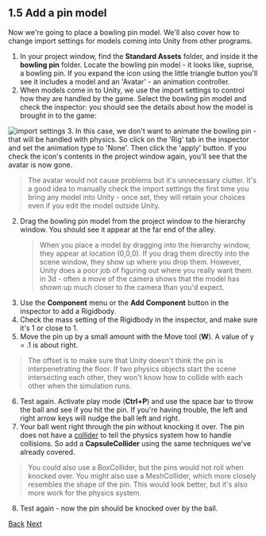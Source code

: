 ## 1.5 Add a pin model

Now we're going to place a bowling pin model.  We'll also cover how to change import settings for models coming into Unity from other programs.

1. In your project window, find the **Standard Assets** folder, and inside it the **bowling pin** folder.  Locate the bowling pin model - it looks like, suprise, a bowling pin.  If you expand the icon using the little triangle button you'll see it includes a model and an 'Avatar' - an animation controller. 
2. When models come in to Unity, we use the import settings to control how they are handled by the game. Select the bowling pin model and check the inspector: you should see the details about how the model is brought in to the game:

  ![import settings](https://dl.dropboxusercontent.com/u/2977490/Unity%40makerhaus/gfx/Screenshot%202013-10-12%2018.46.33.png)
3. In this case, we don't want to animate the bowling pin - that will be handled with physics. So click on the 'Rig' tab in the inspector and set the animation type to 'None'.  Then click the 'apply' button.  If you check the icon's contents in the project window again, you'll see that the avatar is now gone.
   > The avatar would not cause problems but it's unnecessary clutter. It's a good idea to manually check the import settings the first time you bring any model into Unity - once set, they will retain your choices even if you edit the model outside Unity.
2. Drag the bowling pin model from the project window to the hierarchy window. You should see it appear at the far end of the alley.
   > When you place a model by dragging into the hierarchy window, they appear at location (0,0,0). If you drag them directly into the scene window, they show up where you drop them. However, Unity does a poor job of figuring out where you really want them in 3d - often a move of the camera shows that the model has shown up much closer to the camera than you'd expect.
3. Use the **Component** menu or the **Add Component** button in the inspector to add a Rigidbody. 
4. Check the mass setting of the Rigidbody in the inspector, and make sure it's 1 or close to 1.
5. Move the pin up by a small amount with the Move tool (**W**). A value of y = .1 is about right.
  > The offset is to make sure that Unity doesn't think the pin is interpenetrating the floor. If two physics objects start the scene intersecting each other, they won't know how to collide with each other when the simulation runs.
6. Test again.  Activate play mode (**Ctrl+P**) and use the space bar to throw the ball and see if you hit the pin. If you're having trouble, the left and right arrow keys will nudge the ball left and right.
7. Your ball went right through the pin without knocking it over. The pin does not have a [collider](glossary#component) to tell the physics system how to handle collisions. So add a **CapsuleCollider** using the same techniques we've already covered.
  > You could also use a BoxCollider, but the pins would not roll when knocked over. You might also use a MeshCollider, which more closely resembles the shape of the pin. This would look better, but it's also more work for the physics system.

8. Test again - now the pin should be knocked over by the ball.

[Back](ex1-4)
[Next](ex1-6)
